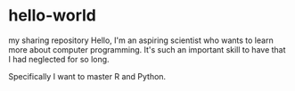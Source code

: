 # hello-world
my sharing repository
Hello, I'm an aspiring scientist who wants to learn more about computer programming. It's such an important skill to have that I had neglected for so long.  

Specifically I want to master R and Python. 
